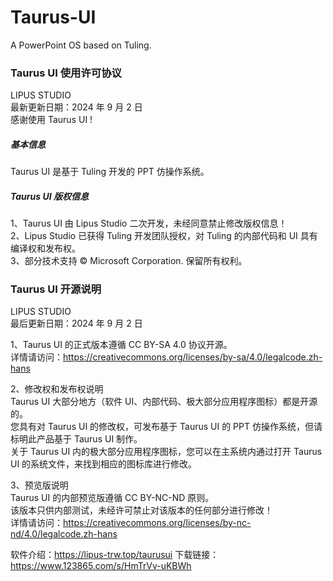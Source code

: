 # Taurus-UI
A PowerPoint OS based on Tuling.

### Taurus UI 使用许可协议
LIPUS STUDIO <br/>
最新更新日期：2024 年 9 月 2 日 <br/>
感谢使用 Taurus UI ! <br/>

##### 基本信息
Taurus UI 是基于 Tuling 开发的 PPT 仿操作系统。

##### Taurus UI 版权信息
1、Taurus UI 由 Lipus Studio 二次开发，未经同意禁止修改版权信息！<br/>
2、Lipus Studio 已获得 Tuling 开发团队授权，对 Tuling 的内部代码和 UI 具有编译权和发布权。<br/>
3、部分技术支持 ©  Microsoft Corporation. 保留所有权利。<br/>

### Taurus UI 开源说明
LIPUS STUDIO <br/>
最后更新日期：2024 年 9 月 2 日 <br/>

1、Taurus UI 的正式版本遵循 CC BY-SA 4.0 协议开源。<br/>
      详情请访问：https://creativecommons.org/licenses/by-sa/4.0/legalcode.zh-hans <br/>

2、修改权和发布权说明 <br/>
      Taurus UI 大部分地方（软件 UI、内部代码、极大部分应用程序图标）都是开源的。<br/>
      您具有对 Taurus UI 的修改权，可发布基于 Taurus UI 的 PPT 仿操作系统，但请标明此产品基于 Taurus UI 制作。<br/>
      关于 Taurus UI 内的极大部分应用程序图标，您可以在主系统内通过打开 Taurus UI 的系统文件，来找到相应的图标库进行修改。<br/>

3、预览版说明 <br/>
      Taurus UI 的内部预览版遵循 CC BY-NC-ND 原则。<br/>
该版本只供内部测试，未经许可禁止对该版本的任何部分进行修改！<br/>
      详情请访问：https://creativecommons.org/licenses/by-nc-nd/4.0/legalcode.zh-hans <br/>

软件介绍：https://lipus-trw.top/taurusui
下载链接：https://www.123865.com/s/HmTrVv-uKBWh
